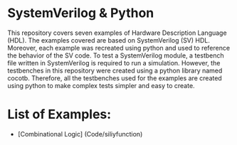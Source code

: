 # SystemVerilog & Python

This repository covers seven examples of Hardware Description Language (HDL). The examples covered are based on SystemVerilog (SV) HDL.  Moreover, each example was recreated using python and used to reference the behavior of the SV code. To test a SystemVerilog module, a testbench file written in SystemVerilog is required to run a simulation.  However, the testbenches in this repository were created using a python library named cocotb. Therefore, all the testbenches used for the examples are created using python to make complex tests simpler and easy to create.

# List of Examples:
  - [Combinational Logic] (Code/siliyfunction)

